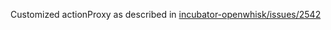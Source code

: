 Customized actionProxy as described in [incubator-openwhisk/issues/2542](https://github.com/apache/incubator-openwhisk/issues/2542)